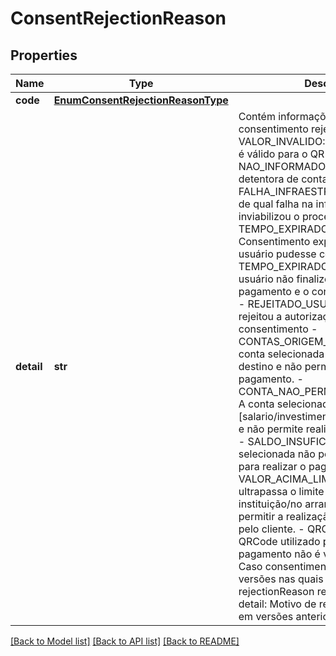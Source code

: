 # ConsentRejectionReason

## Properties
Name | Type | Description | Notes
------------ | ------------- | ------------- | -------------
**code** | [**EnumConsentRejectionReasonType**](EnumConsentRejectionReasonType.md) |  | 
**detail** | **str** | Contém informações adicionais ao consentimento rejeitado. - VALOR_INVALIDO: O valor enviado não é válido para o QR Code informado; - NAO_INFORMADO: Não informada pela detentora de conta; - FALHA_INFRAESTRUTURA: [Descrição de qual falha na infraestrutura inviabilizou o processamento]. - TEMPO_EXPIRADO_AUTORIZACAO: Consentimento expirou antes que o usuário pudesse confirmá-lo. - TEMPO_EXPIRADO_CONSUMO: O usuário não finalizou o fluxo de pagamento e o consentimento expirou; - REJEITADO_USUARIO: O usuário rejeitou a autorização do consentimento  - CONTAS_ORIGEM_DESTINO_IGUAIS: A conta selecionada é igual à conta destino e não permite realizar esse pagamento. - CONTA_NAO_PERMITE_PAGAMENTO: A conta selecionada é do tipo [salario/investimento/liquidação/outros] e não permite realizar esse pagamento. - SALDO_INSUFICIENTE: A conta selecionada não possui saldo suficiente para realizar o pagamento. - VALOR_ACIMA_LIMITE: O valor ultrapassa o limite estabelecido [na instituição/no arranjo/outro] para permitir a realização de transações pelo cliente. - QRCODE_INVALIDO: O QRCode utilizado para a iniciação de pagamento não é válido.   [Restrição] Caso consentimento rejeitado de versões nas quais não havia o campo rejectionReason retornar o seguinte detail: Motivo de rejeição inexistente em versões anteriores.  | 

[[Back to Model list]](../README.md#documentation-for-models) [[Back to API list]](../README.md#documentation-for-api-endpoints) [[Back to README]](../README.md)

